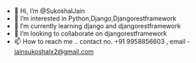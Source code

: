 - 👋 Hi, I’m @SukoshalJain
- 👀 I’m interested in Python,Django,Djangorestframework
- 🌱 I’m currently learning django and djangorestframework
- 💞️ I’m looking to collaborate on djangorestframework
- 📫 How to reach me .. contact no. +91 9958856603 , email - jainsukoshalx2@gmail.com

<!---
SukoshalJain/SukoshalJain is a ✨ special ✨ repository because its `README.md` (this file) appears on your GitHub profile.
You can click the Preview link to take a look at your changes.
--->
